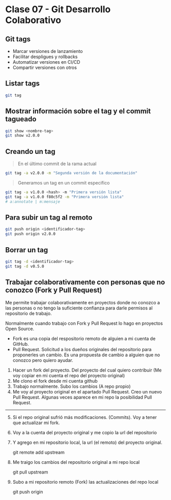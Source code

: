 # Clase 07 - Git Desarrollo Colaborativo

## Git tags

* Marcar versiones de lanzamiento
* Facilitar despligues y rollbacks
* Automatizar versiones en CI/CD
* Compartir versiones con otros

## Listar tags

```sh
git tag
```

## Mostrar información sobre el tag y el commit tagueado

```sh
git show <nombre-tag>
git show v2.0.0
```

## Creando un tag 

> En el último commit de la rama actual

```sh
git tag -a v2.0.0 -m "Segunda versión de la documentación"
```

> Generamos un tag en un commit especifico

```sh
git tag -a v1.0.0 <hash> -m "Primera versión lista"
git tag -a v1.0.0 f80c5f2 -m "Primera versión lista"
# a:annotate | m:mensaje
```

## Para subir un tag al remoto

```sh
git push origin <identificador-tag>
git push origin v2.0.0
```

## Borrar un tag

```sh
git tag -d <identificador-tag>
git tag -d v0.5.0
```

## Trabajar colaborativamente con personas que no conozco (Fork y Pull Request)

Me permite trabajar colaborativamente en proyectos donde no conozco a las personas o no tengo la suficiente confianza para darle permisos al repositorio de trabajo. 

Normalmente cuando trabajo con Fork y Pull Request lo hago en proyectos Open Source.

* Fork es una copia del respositorio remoto de alguien a mi cuenta de GitHub.
* Pull Request. Solicitud  a los dueños originales del repositorio para proponerles un cambio. Es una propuesta de cambio a alguien que no conozco pero quiero ayudar.

1. Hacer un fork del proyecto. Del proyecto del cual quiero contribuir (Me voy copiar en mi cuenta el repo del proyecto original)
2. Me clono el fork desde mi cuenta github
3. Trabajo normalmente. Subo los cambios (A repo propio)
4. Me voy al proyecto original en el apartado Pull Request. Creo un nuevo Pull Request. Algunas veces aparece en mi repo la posibilidad Pull Request.
---
5. Si el repo original sufrió más modificaciones. (Commits). Voy a tener que actualizar mi fork.
6. Voy a la cuenta del proyecto original y me copio la url del repositorio
7. Y agrego en mi repositorio local, la url (el remoto) del proyecto original.

    git remote add upstream <URL-repositorio-original>

8. Me traigo los cambios del repositorio original a mi repo local

    git pull upstream <rama-que-quiero-actualizar>

9. Subo a mi repositorio remoto (Fork) las actualizaciones del repo local

    git push origin <rama-a-actualizar>